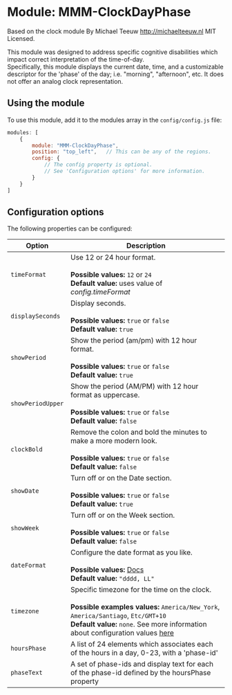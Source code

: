 # Module: MMM-ClockDayPhase

Based on the clock module By Michael Teeuw http://michaelteeuw.nl
MIT Licensed.

This module was designed to address specific cognitive disabilities which impact correct interpretation of the time-of-day.  
Specifically, this module displays the current date, time, and a customizable descriptor for the 'phase' of the day; i.e. "morning", "afternoon", etc.  It does not offer an analog clock representation.

## Using the module

To use this module, add it to the modules array in the `config/config.js` file:
````javascript
modules: [
	{
		module: "MMM-ClockDayPhase",
		position: "top_left",	// This can be any of the regions.
		config: {
			// The config property is optional.
			// See 'Configuration options' for more information.
		}
	}
]
````

## Configuration options

The following properties can be configured:

| Option            | Description
| ----------------- | -----------
| `timeFormat`      | Use 12 or 24 hour format. <br><br> **Possible values:** `12` or `24` <br> **Default value:** uses value of _config.timeFormat_
| `displaySeconds`  | Display seconds. <br><br> **Possible values:** `true` or `false` <br> **Default value:** `true`
| `showPeriod`      | Show the period (am/pm) with 12 hour format. <br><br> **Possible values:** `true` or `false` <br> **Default value:** `true`
| `showPeriodUpper` | Show the period (AM/PM) with 12 hour format as uppercase. <br><br> **Possible values:** `true` or `false` <br> **Default value:** `false`
| `clockBold`       | Remove the colon and bold the minutes to make a more modern look. <br><br> **Possible values:** `true` or `false` <br> **Default value:** `false`
| `showDate`        | Turn off or on the Date section. <br><br> **Possible values:** `true` or `false` <br> **Default value:** `true`
| `showWeek`        | Turn off or on the Week section. <br><br> **Possible values:** `true` or `false` <br> **Default value:** `false`
| `dateFormat`      | Configure the date format as you like. <br><br> **Possible values:** [Docs](http://momentjs.com/docs/#/displaying/format/) <br> **Default value:** `"dddd, LL"`
| `timezone`        | Specific timezone for the time on the clock. <br><br> **Possible examples values:** `America/New_York`, `America/Santiago`, `Etc/GMT+10` <br> **Default value:** `none`. See more information about configuration values [here](https://momentjs.com/timezone/docs/#/data-formats/packed-format/)
| `hoursPhase`      | A list of 24 elements which associates each of the hours in a day, 0-23, with a 'phase-id'
| `phaseText`       | A set of phase-ids and display text for each of the phase-id defined by the hoursPhase property
